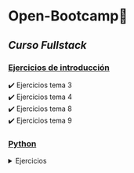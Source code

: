 # Open-Bootcamp📌 

## _Curso Fullstack_


### [Ejercicios de introducción](https://github.com/JGRoldan/Open-Bootcamp/tree/main/EjerciciosDeIntroduccion)
:heavy_check_mark: Ejercicios tema 3  
:heavy_check_mark: Ejercicios tema 4  
:heavy_check_mark: Ejercicios tema 8  
:heavy_check_mark: Ejercicios tema 9  

### [Python](https://github.com/JGRoldan/Open-Bootcamp/tree/main/Python)

<details>
<summary> Ejercicios </summary>

  :heavy_check_mark: Ejercicio 1  
  :heavy_check_mark: Ejercicio 2  
  :heavy_check_mark: Ejercicio 3 (IMC)   
  :heavy_check_mark: Ejercicio 4 (Cuenta regresiva 100 a 1)  
  :heavy_check_mark: Ejercicio 5 (Año bisiesto)   
  :heavy_check_mark: Ejercicio 6 (Clase, Herencia, Objetos)  
  :heavy_check_mark: Ejercicio 7 (Operaciones basicas de calculadora - modulos)  
  :heavy_check_mark: Ejercicio 8 (Modulo time)   
  :heavy_check_mark: Ejercicio 9 (Lista ordenada y sin repetidos)  
  :heavy_check_mark: Ejercicio 10 (Filter y reduce)  
  :heavy_check_mark: Ejercicio 11 (GUI)  
  :x: Ejercicio 12 (GUI)  
  :x: Ejercicio 13  
  :x: Ejercicio 14  
  :x: Ejercicio 15  
  :x: Ejercicio 16  
  :x: Ejercicio 17  
</details>
